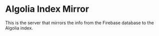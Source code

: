 # Algolia Index Mirror

This is the server that mirrors the info from the Firebase database to the Algolia index.